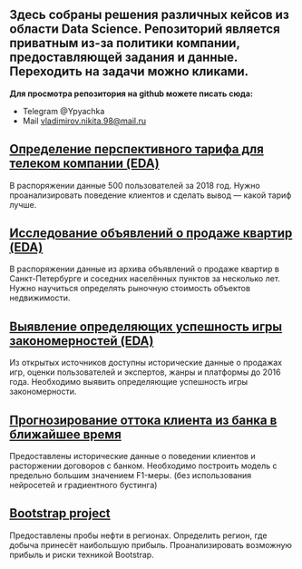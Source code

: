 ## Здесь собраны решения различных кейсов из области Data Science. Репозиторий является приватным из-за политики компании, предоставляющей задания и данные. Переходить на задачи можно кликами.

**Для просмотра репозитория на github можете писать сюда:**
- Telegram @Ypyachka
- Mail vladimirov.nikita.98@mail.ru

## [Определение перспективного тарифа для телеком компании (EDA)](https://github.com/sfhm-dev/projects-Data-Science/tree/main/Determination%20of%20a%20promising%20tariff%20for%20a%20telecom%20company)
В распоряжении данные 500 пользователей за 2018 год. Нужно проанализировать поведение клиентов и сделать вывод — какой тариф лучше.

## [Исследование объявлений о продаже квартир (EDA)](https://github.com/sfhm-dev/projects-Data-Science/tree/main/Research-of-apartments-for-sale)
В распоряжении данные из архива объявлений о продаже квартир в Санкт-Петербурге и соседних населённых пунктов за несколько лет. Нужно научиться определять рыночную стоимость объектов недвижимости.

## [Выявление определяющих успешность игры закономерностей (EDA)](https://github.com/sfhm-dev/projects-Data-Science/tree/main/identifying%20successful%20game%20patterns)
Из открытых источников доступны исторические данные о продажах игр, оценки пользователей и экспертов, жанры и платформы до 2016 года. Необходимо выявить определяющие успешность игры закономерности.

## [Прогнозирование оттока клиента из банка в ближайшее время](https://github.com/sfhm-dev/projects-Data-Science/tree/main/up-down_sampling)
Предоставлены исторические данные о поведении клиентов и расторжении договоров с банком. Необходимо построить модель с предельно большим значением F1-меры. (без использования нейросетей и градиентного бустинга)

## [Bootstrap project](https://github.com/sfhm-dev/projects-Data-Science/tree/main/Bootstrap_project)
Предоставлены пробы нефти в регионах. Определить регион, где добыча принесёт наибольшую прибыль. Проанализировать возможную прибыль и риски техникой Bootstrap.
<br>
<br>
<br>



